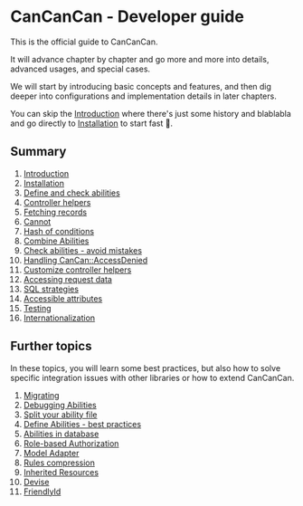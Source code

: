 # CanCanCan - Developer guide

This is the official guide to CanCanCan.

It will advance chapter by chapter and go more and more into details, advanced usages, and special cases.

We will start by introducing basic concepts and features, and then dig deeper into configurations and implementation details in later chapters.

You can skip the [Introduction](./introduction.md) where there's just some history and blablabla and go directly to [Installation](./installation) to start fast :rocket:.

## Summary

1. [Introduction](./introduction.md)
1. [Installation](./installation.md)
1. [Define and check abilities](./define_check_abilities.md)
1. [Controller helpers](./controller_helpers.md)
1. [Fetching records](./fetching_records.md)
1. [Cannot](./cannot.md)
1. [Hash of conditions](./hash_of_conditions.md)
1. [Combine Abilities](./combine_abilities.md)
1. [Check abilities - avoid mistakes](./check_abilities_mistakes.md)
1. [Handling CanCan::AccessDenied](./handling_access_denied.md)
1. [Customize controller helpers](./changing_defaults.md)
1. [Accessing request data](./accessing_request_data.md)
1. [SQL strategies](./sql_strategies.md)
1. [Accessible attributes](./accessible_attributes.md)
1. [Testing](./testing.md)
1. [Internationalization](./internationalization.md)

## Further topics

In these topics, you will learn some best practices, but also how to solve specific integration issues with other libraries or how to extend CanCanCan.

1. [Migrating](./migrating.md)
1. [Debugging Abilities](./debugging.md)
1. [Split your ability file](./split_ability.md)
1. [Define Abilities - best practices](./define_abilities_best_practices.md)
1. [Abilities in database](./abilities_in_database.md)
1. [Role-based Authorization](./role_based_authorization.md)
1. [Model Adapter](./model_adapter.md)
1. [Rules compression](./rules_compression.md)
1. [Inherited Resources](./inherited_resources.md)
1. [Devise](./devise.md)
1. [FriendlyId](./friendly_id.md)
